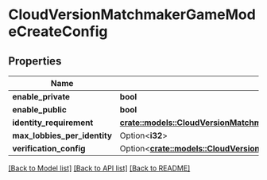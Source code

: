 # CloudVersionMatchmakerGameModeCreateConfig

## Properties

Name | Type | Description | Notes
------------ | ------------- | ------------- | -------------
**enable_private** | **bool** |  | 
**enable_public** | **bool** |  | 
**identity_requirement** | [**crate::models::CloudVersionMatchmakerGameModeIdentityRequirement**](CloudVersionMatchmakerGameModeIdentityRequirement.md) |  | 
**max_lobbies_per_identity** | Option<**i32**> |  | [optional]
**verification_config** | Option<[**crate::models::CloudVersionMatchmakerGameModeVerificationConfig**](CloudVersionMatchmakerGameModeVerificationConfig.md)> |  | [optional]

[[Back to Model list]](../README.md#documentation-for-models) [[Back to API list]](../README.md#documentation-for-api-endpoints) [[Back to README]](../README.md)


